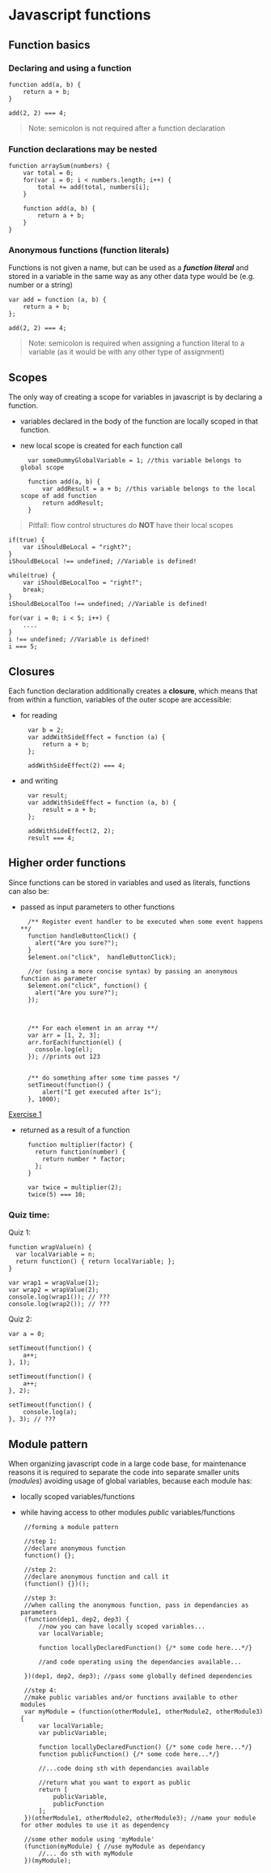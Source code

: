 # Javascript functions

## Function basics
### Declaring and using a function

	function add(a, b) {
		return a + b;
	}

	add(2, 2) === 4;

> Note: semicolon is not required after a function declaration

### Function declarations may be nested

	function arraySum(numbers) {
		var total = 0;
		for(var i = 0; i < numbers.length; i++) {
			total += add(total, numbers[i];
		}
	
		function add(a, b) {
			return a + b;
		}
	}


### Anonymous functions (function literals)
Functions is not given a name, but can be used as a ***function literal*** and stored in a variable in the same way as any other data type would be (e.g. number or a string)

	var add = function (a, b) {
		return a + b;
	};
	
	add(2, 2) === 4;

> Note: semicolon is required when assigning a function literal to a variable (as it would be with any other type of assignment)

## Scopes
The only way of creating a scope for variables in javascript is by declaring a function.

- variables declared in the body of the function are locally scoped in that function.
- new local scope is created for each function call
		
		var someDummyGlobalVariable = 1; //this variable belongs to global scope
		
		function add(a, b) {
			var addResult = a + b; //this variable belongs to the local scope of add function
			return addResult;
		}

> Pitfall: flow control structures do **NOT** have their local scopes
> 
	if(true) {
		var iShouldBeLocal = "right?";
	}
	iShouldBeLocal !== undefined; //Variable is defined!
>
	while(true) {
		var iShouldBeLocalToo = "right?";
	 	break;
	}
	iShouldBeLocalToo !== undefined; //Variable is defined!
>
	for(var i = 0; i < 5; i++) {
	 	....
	}	 
	i !== undefined; //Variable is defined!
	i === 5;
>


## Closures
Each function declaration additionally creates a **closure**, which means that from within a function, variables of the outer scope are accessible:

- for reading

		var b = 2;
		var addWithSideEffect = function (a) {
			return a + b;
		};
		
		addWithSideEffect(2) === 4;

- and writing

		var result;
		var addWithSideEffect = function (a, b) {
			result = a + b;
		};

		addWithSideEffect(2, 2);
		result === 4;


## Higher order functions
Since functions can be stored in variables and used as literals, functions can also be:

- passed as input parameters to other functions

		/** Register event handler to be executed when some event happens **/
		function handleButtonClick() {
		  alert("Are you sure?");
		}
		$element.on("click",  handleButtonClick);
		
		//or (using a more concise syntax) by passing an anonymous function as parameter
		$element.on("click", function() {
		  alert("Are you sure?");
		});



		/** For each element in an array **/
		var arr = [1, 2, 3];
		arr.forEach(function(el) {
		  console.log(el);
		}); //prints out 123


		/** do something after some time passes */
		setTimeout(function() {
			alert("I get executed after 1s");
		}, 1000);

[Exercise 1](exercise.html)



- returned as a result of a function

		function multiplier(factor) {
		  return function(number) {
		    return number * factor;
		  };
		}
		
		var twice = multiplier(2);
		twice(5) === 10;


### Quiz time:
Quiz 1:

	function wrapValue(n) {
	  var localVariable = n;
	  return function() { return localVariable; };
	}
	
	var wrap1 = wrapValue(1);
	var wrap2 = wrapValue(2);
	console.log(wrap1()); // ???
	console.log(wrap2()); // ???
Quiz 2:

	var a = 0;
	
	setTimeout(function() {
		a++;
	}, 1);
	
	setTimeout(function() {
		a++;
	}, 2);
	
	setTimeout(function() {
		console.log(a);
	}, 3); // ???

## Module pattern
When organizing javascript code in a large code base, for maintenance reasons it is required to separate the code into separate smaller units (*modules*) avoiding usage of global variables, because each module has:

-  locally scoped variables/functions
-  while having access to other modules *public* variables/functions

		//forming a module pattern

		//step 1:
		//declare anonymous function
		function() {}; 
		
		//step 2:
		//declare anonymous function and call it
		(function() {})(); 
		
		//step 3: 
		//when calling the anonymous function, pass in dependancies as parameters
		(function(dep1, dep2, dep3) {
			//now you can have locally scoped variables...
			var localVariable;
			
			function locallyDeclaredFunction() {/* some code here...*/}
			
			//and code operating using the dependancies available...
			
		})(dep1, dep2, dep3); //pass some globally defined dependencies
		
		//step 4:
		//make public variables and/or functions available to other modules
		var myModule = (function(otherModule1, otherModule2, otherModule3) {
		    var localVariable;
			var publicVariable;
			
			function locallyDeclaredFunction() {/* some code here...*/}
			function publicFunction() {/* some code here...*/}
			
			//...code doing sth with dependancies available
			
			//return what you want to export as public
			return [
				publicVariable,
				publicFunction
			];
		})(otherModule1, otherModule2, otherModule3); //name your module for other modules to use it as dependency
	
		//some other module using 'myModule'
		(function(myModule) { //use myModule as dependancy
		    //... do sth with myModule
		})(myModule);

